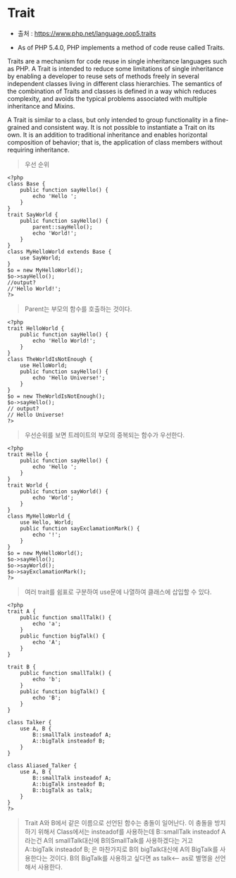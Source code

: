 # Trait 

* 출처 : https://www.php.net/language.oop5.traits

* As of PHP 5.4.0, PHP implements a method of code reuse called Traits.

Traits are a mechanism for code reuse in single inheritance languages such as PHP. A Trait is intended to reduce some limitations of single inheritance by enabling a developer to reuse sets of methods freely in several independent classes living in different class hierarchies. The semantics of the combination of Traits and classes is defined in a way which reduces complexity, and avoids the typical problems associated with multiple inheritance and Mixins.

A Trait is similar to a class, but only intended to group functionality in a fine-grained and consistent way. It is not possible to instantiate a Trait on its own. It is an addition to traditional inheritance and enables horizontal composition of behavior; that is, the application of class members without requiring inheritance.

> 우선 순위

```
<?php
class Base {
    public function sayHello() {
        echo 'Hello ';
    }
}
trait SayWorld {
    public function sayHello() {
        parent::sayHello();
        echo 'World!';
    }
}
class MyHelloWorld extends Base {
    use SayWorld;
}
$o = new MyHelloWorld();
$o->sayHello();
//output?
//'Hello World!';
?>
```
> Parent는 부모의 함수를 호출하는 것이다.

```
<?php
trait HelloWorld {
    public function sayHello() {
        echo 'Hello World!';
    }
}
class TheWorldIsNotEnough {
    use HelloWorld;
    public function sayHello() {
        echo 'Hello Universe!';
    }
}
$o = new TheWorldIsNotEnough();
$o->sayHello();
// output?
// Hello Universe!
?>
```
> 우선순위를 보면 트레이트의 부모의 중복되는 함수가 우선한다.

```
<?php
trait Hello {
    public function sayHello() {
        echo 'Hello ';
    }
}
trait World {
    public function sayWorld() {
        echo 'World';
    }
}
class MyHelloWorld {
    use Hello, World;
    public function sayExclamationMark() {
        echo '!';
    }
}
$o = new MyHelloWorld();
$o->sayHello();
$o->sayWorld();
$o->sayExclamationMark();
?>
```
> 여러 trait를 쉼표로 구분하여 use문에 나열하여 클래스에 삽입할 수 있다.

```
<?php
trait A {
    public function smallTalk() {
        echo 'a';
    }
    public function bigTalk() {
        echo 'A';
    }
}

trait B {
    public function smallTalk() {
        echo 'b';
    }
    public function bigTalk() {
        echo 'B';
    }
}

class Talker {
    use A, B {
        B::smallTalk insteadof A;
        A::bigTalk insteadof B;
    }
}

class Aliased_Talker {
    use A, B {
        B::smallTalk insteadof A;
        A::bigTalk insteadof B;
        B::bigTalk as talk;
    }
}
?>
```

> Trait A와 B에서 같은 이름으로 선언된 함수는 충돌이 일어난다.
> 이 충돌을 방지하기 위해서 Class에서는 insteadof를 사용하는데
> B::smallTalk insteadof A라는건 A의 smallTalk대신에 B의SmallTalk를 사용하겠다는 거고
> A::bigTalk insteadof B; 은 마찬가지로 B의 bigTalk대신에 A의 BigTalk를 사용한다는 것이다.
> B의 BigTalk를 사용하고 싶다면 as talk<-- as로 별명을 선언해서 사용한다.




